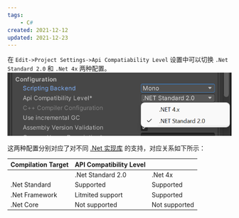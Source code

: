 ```yaml
---
tags:
    - C#
created: 2021-12-12
updated: 2021-12-23
---
```


在 `Edit->Project Settings->Api Compatiability Level` 设置中可以切换 `.Net Standard 2.0` 和 `.Net 4x` 两种配置。
![|400](assets/Unity%20-%20Scripting%20Architecture%20-%20.Net%20Profile%20Support/image-20211212232835295.png)

这两种配置分别对应了对不同 [.Net 实现库](../../Misc/Misc-.Net%20Standard%20and%20Implementation.md) 的支持，对应关系如下所示：

| Compilation Target | API Compatibility Level |               |
| ------------------ | ----------------------- | ------------- |
|                    | .Net Standard 2.0       | .Net 4x       |
| .Net Standard      | Supported               | Supported     |
| .Net Framework     | Litmited support        | Supported     |
| .Net Core          | Not supported           | Not supported |

